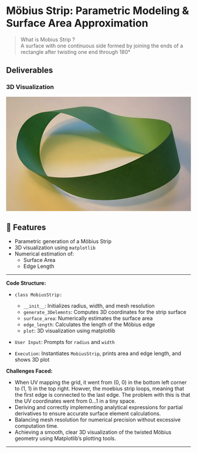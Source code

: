 # Möbius Strip: Parametric Modeling & Surface Area Approximation

> What is Mobius Strip ? <br/>
> A surface with one continuous side formed by joining the ends of a rectangle after twisting one end through 180°

## Deliverables

### 3D Visualization
![image alt](https://github.com/abhishekboken12/-Mobius-strip/blob/f6a0344031b5de0362692b6556793dcbbad5298c/Mo%CC%88bius_Strip.jpg)

## 🧠 Features

- Parametric generation of a Möbius Strip
- 3D visualization using `matplotlib`
- Numerical estimation of:
  - Surface Area
  - Edge Length

---

**Code Structure:** 
- `class MobiusStrip:`  
  - `__init__`: Initializes radius, width, and mesh resolution  
  - `generate_3Delemnts`: Computes 3D coordinates for the strip surface  
  - `surface_area`: Numerically estimates the surface area  
  - `edge_length`: Calculates the length of the Möbius edge  
  - `plot`: 3D visualization using matplotlib  

- `User Input`: Prompts for `radius` and `width`  
- `Execution`: Instantiates `MobiusStrip`, prints area and edge length, and shows 3D plot 


**Challenges Faced:**  
- When UV mapping the grid, it went from (0, 0) in the bottom left corner to (1, 1) in the top right. Howver, the moebius strip loops, meaning that the first edge is connected to the last 
  edge. The problem with this is that the UV coordinates went from 0...1 in a tiny space.
- Deriving and correctly implementing analytical expressions for partial derivatives to ensure accurate surface element calculations.  
- Balancing mesh resolution for numerical precision without excessive computation time.  
- Achieving a smooth, clear 3D visualization of the twisted Möbius geometry using Matplotlib’s plotting tools.
---



